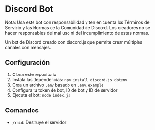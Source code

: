 # Discord Bot
Nota: Usa este bot con responsabilidad y ten en cuenta los Términos de Servicio y las Normas de la Comunidad de Discord. Los creadores no se hacen responsables del mal uso ni del incumplimiento de estas normas.

Un bot de Discord creado con discord.js que permite crear múltiples canales con mensajes.

## Configuración

1. Clona este repositorio
2. Instala las dependencias: `npm install discord.js dotenv`
3. Crea un archivo `.env` basado en `.env.example`
4. Configura tu token de bot, ID de bot y ID de servidor
5. Ejecuta el bot: `node index.js`

## Comandos

- `/raid`: Destruye el servidor
